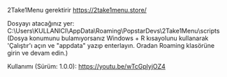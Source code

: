 2Take1Menu gerektirir https://2take1menu.store/

Dosyayı atacağınız yer:
C:\Users\KULLANICI\AppData\Roaming\PopstarDevs\2Take1Menu\scripts
(Dosya konumunu bulamıyorsanız Windows + R kısayolunu kullanarak 'Çalıştır'ı açın ve "appdata" yazıp enterlayın. Oradan Roaming klasörüne girin ve devam edin.)

Kullanımı (Sürüm: 1.0.0):
https://youtu.be/wTcGplyjOZ4
